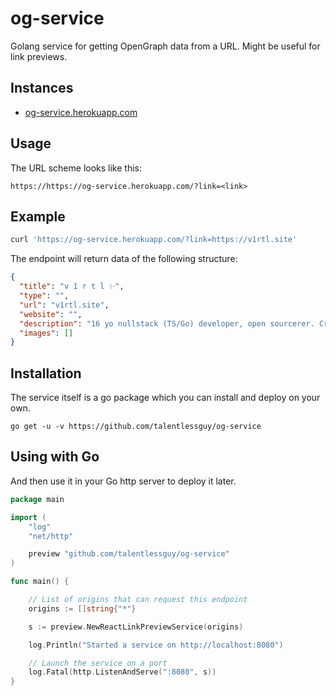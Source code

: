 # og-service

Golang service for getting OpenGraph data from a URL. Might be useful for link previews.

## Instances

- [og-service.herokuapp.com](https://og-service.herokuapp.com)

## Usage

The URL scheme looks like this:

```
https://https://og-service.herokuapp.com/?link=<link>
```

## Example

```sh
curl 'https://og-service.herokuapp.com/?link=https://v1rtl.site'
```

The endpoint will return data of the following structure:

```json
{
  "title": "v 1 r t l ✨",
  "type": "",
  "url": "v1rtl.site",
  "website": "",
  "description": "16 yo nullstack (TS/Go) developer, open sourcerer. Creator of go-web-app, react-postprocessing and tinyhttp. Author of t.me/we_use_js Telegram channel",
  "images": []
}
```

## Installation

The service itself is a go package which you can install and deploy on your own.

```shell
go get -u -v https://github.com/talentlessguy/og-service
```

## Using with Go

And then use it in your Go http server to deploy it later.

```go
package main

import (
	"log"
	"net/http"

	preview "github.com/talentlessguy/og-service"
)

func main() {

	// List of origins that can request this endpoint
  	origins := []string{"*"}

	s := preview.NewReactLinkPreviewService(origins)

	log.Println("Started a service on http://localhost:8080")

	// Launch the service on a port
	log.Fatal(http.ListenAndServe(":8080", s))
}
```
